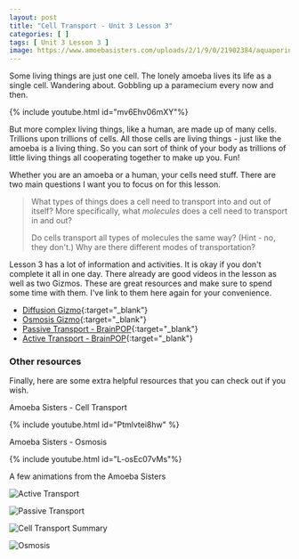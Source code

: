 ```yaml
---
layout: post
title: "Cell Transport - Unit 3 Lesson 3"
categories: [ ]
tags: [ Unit 3 Lesson 3 ]
image: https://www.amoebasisters.com/uploads/2/1/9/0/21902384/aquaporin-construction_orig.png
---
```


Some living things are just one cell. The lonely amoeba lives its life as a single cell. Wandering about. Gobbling up a paramecium every now and then.

{% include youtube.html id="mv6Ehv06mXY"%}

But more complex living things, like a human, are made up of many cells. Trillions upon trillions of cells. All those cells are living things - just like the amoeba is a living thing. So you can sort of think of your body as trillions of little living things all cooperating together to make up you. Fun!

Whether you are an amoeba or a human, your cells need stuff. There are two main questions I want you to focus on for this lesson.

> What types of things does a cell need to transport into and out of itself? More specifically, what *molecules* does a cell need to transport in and out?
>
> Do cells transport all types of molecules the same way? (Hint - no, they don't.) Why are there different modes of transportation?

Lesson 3 has a lot of information and activities. It is okay if you don't complete it all in one day. There already are good videos in the lesson as well as two Gizmos. These are great resources and make sure to spend some time with them. I've link to them here again for your convenience.

* [Diffusion Gizmo](http://www.connexus.com/external/gizmos/default.aspx?idMedia=70933){:target="_blank"}
* [Osmosis Gizmo](http://www.connexus.com/external/gizmos/default.aspx?idMedia=70940){:target="_blank"}
* [Passive Transport - BrainPOP](http://www.brainpop.com/user/loginDo.weml?dXNlcm5hbWU9Y29ubmVjdGlvbnNhY2FkZW15JnBhc3N3b3JkPXNjaG9vbCZ0YXJnZXRQYWdlPS9zY2llbmNlL2NlbGx1bGFybGlmZWFuZGdlbmV0aWNzL3Bhc3NpdmV0cmFuc3BvcnQv){:target="_blank"}
* [Active Transport - BrainPOP](http://www.brainpop.com/user/loginDo.weml?user=connectionsacademy&password=school&targetPage=/science/cellularlifeandgenetics/activetransport/zoom.weml){:target="_blank"}

### Other resources

Finally, here are some extra helpful resources that you can check out if you wish.

Amoeba Sisters - Cell Transport

{% include youtube.html id="Ptmlvtei8hw" %}

Amoeba Sisters - Osmosis

{% include youtube.html id="L-osEc07vMs"%}

A few animations from the Amoeba Sisters 

![Active Transport](https://www.amoebasisters.com/uploads/2/1/9/0/21902384/active-transport-gif_orig.gif)

![Passive Transport](https://www.amoebasisters.com/uploads/2/1/9/0/21902384/passive-transport-diffusion-gif_orig.gif)

![Cell Transport Summary](https://www.amoebasisters.com/uploads/2/1/9/0/21902384/cell-transport-gif_orig.gif)

![Osmosis](https://www.amoebasisters.com/uploads/2/1/9/0/21902384/passive-transport-osmosis-gif-v2_orig.gif)
